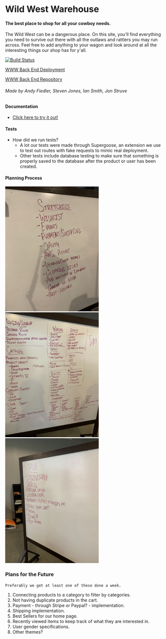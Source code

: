 # Wild West Warehouse

#### The best place to shop for all your cowboy needs.

The Wild West can be a dangerous place. On this site, you'll find everything you need to survive out there with all the outlaws and rattlers you may run across. Feel free to add anything to your wagon and look around at all the interesting things our shop has for y'all.

[![Build Status](https://travis-ci.com/WWWStore/WWW.svg?branch=master)](https://travis-ci.com/WWWStore/WWW)

[WWW Back End Deployment](https://wwwshop.herokuapp.com)

[WWW Back End Repository](https://github.com/WWWStore/WWW)

###### Made by Andy Fiedler, Steven Jones, Ian Smith, Jon Struve

#### Documentation
* [Click here to try it out!](https://wwwshop.herokuapp.com/api-docs)

#### Tests
* How did we run tests?
  * A lot our tests were made through Supergoose, an extension we use to test out routes with fake requests to mimic real deployment.
  * Other tests include database testing to make sure that something is properly saved to the database after the product or user has been created.

#### Planning Process
<img src="assets/images/whiteboard1.jpeg" width=300 height=auto>
<img src="assets/images/whiteboard2.jpeg" width=300 height=auto>
<img src="assets/images/whiteboard3.jpeg" width=300 height=auto>

### Plans for the Future

`Preferably we get at least one of these done a week.`
1. Connecting products to a category to filter by categories.
2. Not having duplicate products in the cart.
3. Payment - through Stripe or Paypal? - implementation.
4. Shipping implementation.
5. Best Sellers for our home page.
6. Recently viewed items to keep track of what they are interested in.
7. User gender specifications.
8. Other themes?